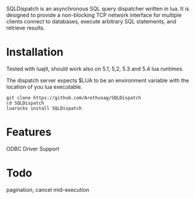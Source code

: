 SQLDispatch is an asynchronous SQL query dispatcher written in lua. It is designed to provide a non-blocking TCP network
interface for multiple clients connect to databases, execute arbitrary SQL statements, and retrieve results.

# Installation

Tested with luajit, should work also on 5.1, 5,2, 5.3 and 5.4 lua runtimes. 

The dispatch server expects $LUA to be an 
environment variable with the location of you lua executable.

```
git clone https://github.com/Arethusag/SQLDispatch
cd SQLDispatch
luarocks install SQLDispatch
```

# Features

ODBC Driver Support

# Todo
pagination, cancel mid-execution
